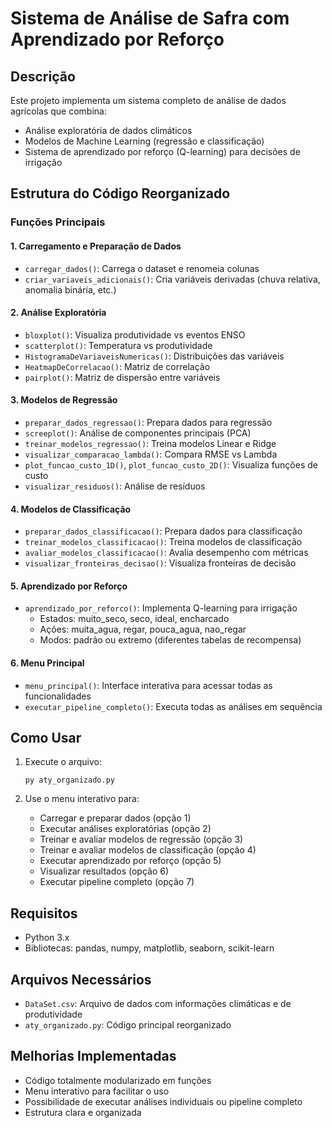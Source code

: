 # Sistema de Análise de Safra com Aprendizado por Reforço

## Descrição
Este projeto implementa um sistema completo de análise de dados agrícolas que combina:
- Análise exploratória de dados climáticos
- Modelos de Machine Learning (regressão e classificação)
- Sistema de aprendizado por reforço (Q-learning) para decisões de irrigação

## Estrutura do Código Reorganizado

### Funções Principais

#### 1. Carregamento e Preparação de Dados
- `carregar_dados()`: Carrega o dataset e renomeia colunas
- `criar_variaveis_adicionais()`: Cria variáveis derivadas (chuva relativa, anomalia binária, etc.)

#### 2. Análise Exploratória
- `bloxplot()`: Visualiza produtividade vs eventos ENSO
- `scatterplot()`: Temperatura vs produtividade
- `HistogramaDeVariaveisNumericas()`: Distribuições das variáveis
- `HeatmapDeCorrelacao()`: Matriz de correlação
- `pairplot()`: Matriz de dispersão entre variáveis

#### 3. Modelos de Regressão
- `preparar_dados_regressao()`: Prepara dados para regressão
- `screeplot()`: Análise de componentes principais (PCA)
- `treinar_modelos_regressao()`: Treina modelos Linear e Ridge
- `visualizar_comparacao_lambda()`: Compara RMSE vs Lambda
- `plot_funcao_custo_1D()`, `plot_funcao_custo_2D()`: Visualiza funções de custo
- `visualizar_residuos()`: Análise de resíduos

#### 4. Modelos de Classificação
- `preparar_dados_classificacao()`: Prepara dados para classificação
- `treinar_modelos_classificacao()`: Treina modelos de classificação
- `avaliar_modelos_classificacao()`: Avalia desempenho com métricas
- `visualizar_fronteiras_decisao()`: Visualiza fronteiras de decisão

#### 5. Aprendizado por Reforço
- `aprendizado_por_reforco()`: Implementa Q-learning para irrigação
  - Estados: muito_seco, seco, ideal, encharcado
  - Ações: muita_agua, regar, pouca_agua, nao_regar
  - Modos: padrão ou extremo (diferentes tabelas de recompensa)

#### 6. Menu Principal
- `menu_principal()`: Interface interativa para acessar todas as funcionalidades
- `executar_pipeline_completo()`: Executa todas as análises em sequência

## Como Usar

1. Execute o arquivo:
   ```
   py aty_organizado.py
   ```

2. Use o menu interativo para:
   - Carregar e preparar dados (opção 1)
   - Executar análises exploratórias (opção 2)
   - Treinar e avaliar modelos de regressão (opção 3)
   - Treinar e avaliar modelos de classificação (opção 4)
   - Executar aprendizado por reforço (opção 5)
   - Visualizar resultados (opção 6)
   - Executar pipeline completo (opção 7)

## Requisitos
- Python 3.x
- Bibliotecas: pandas, numpy, matplotlib, seaborn, scikit-learn

## Arquivos Necessários
- `DataSet.csv`: Arquivo de dados com informações climáticas e de produtividade
- `aty_organizado.py`: Código principal reorganizado

## Melhorias Implementadas
- Código totalmente modularizado em funções
- Menu interativo para facilitar o uso
- Possibilidade de executar análises individuais ou pipeline completo
- Estrutura clara e organizada
